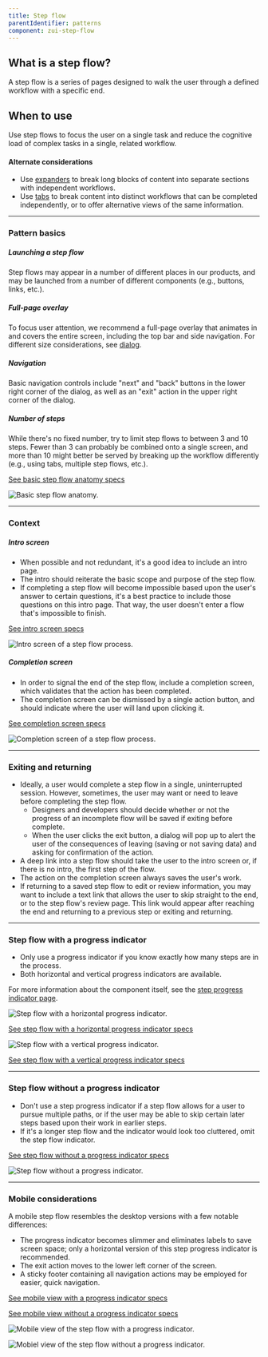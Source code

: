 ```yaml
---
title: Step flow
parentIdentifier: patterns
component: zui-step-flow
---
```


## What is a step flow?

A step flow is a series of pages designed to walk the user through a defined workflow with a specific end.

## When to use

Use step flows to focus the user on a single task and reduce the cognitive load of complex tasks in a single, related workflow.

#### Alternate considerations

- Use [expanders](/components/zui-expanders) to break long blocks of content into separate sections with independent workflows.
- Use [tabs](/components/zui-tabs) to break content into distinct workflows that can be completed independently, or to offer alternative views of the same information.

<!-- <a class="scroll-to-top u-semi-bold">Back to top</a> -->

<hr>

<!-- ###### External Links

* [Design specs](https://xd.adobe.com/spec/a470f91a-f0f7-4a18-475c-6557e480b3e7-d241/)
* <span class="u-semi-bold" href="" target="_blank">Live example (coming soon)</span>
* <span class="u-semi-bold" href="" target="_blank">ZUI toolkit (coming soon)</span>
* <span class="u-semi-bold" href="" target="_blank">GitLab repo (coming soon)</span> -->

### Pattern basics

<Grid>

<GridCol col="span-4">

##### Launching a step flow

Step flows may appear in a number of different places in our products, and may be launched from a number of different components (e.g., buttons, links, etc.).

##### Full-page overlay

To focus user attention, we recommend a full-page overlay that animates in and covers the entire screen, including the top bar and side navigation. For different size considerations, see [dialog](/components/zui-dialog).

##### Navigation

Basic navigation controls include "next" and "back" buttons in the lower right corner of the dialog, as well as an "exit" action in the upper right corner of the dialog.

##### Number of steps

While there's no fixed number, try to limit step flows to between 3 and 10 steps. Fewer than 3 can probably be combined onto a single screen, and more than 10 might better be served by breaking up the workflow differently (e.g., using tabs, multiple step flows, etc.).

[See basic step flow anatomy specs](https://xd.adobe.com/spec/a470f91a-f0f7-4a18-475c-6557e480b3e7-d241/screen/581f31c0-629a-4404-859c-211032f6610c/)

</GridCol>

<GridCol col="span-8">

![Basic step flow anatomy.](/images/components/step-flow/step-flow-anatomy.svg)

</GridCol>

</Grid>

<!-- <a class="scroll-to-top u-semi-bold">Back to top</a> -->

<hr>

### Context

<Grid>

<GridCol col="span-4">

##### Intro screen

- When possible and not redundant, it's a good idea to include an intro page.
- The intro should reiterate the basic scope and purpose of the step flow.
- If completing a step flow will become impossible based upon the user's answer to certain questions, it's a best practice to include those questions on this intro page. That way, the user doesn't enter a flow that's impossible to finish.

[See intro screen specs](https://xd.adobe.com/spec/a470f91a-f0f7-4a18-475c-6557e480b3e7-d241/screen/630107ae-33a0-4ee8-b6c4-157c50d42034/)

</GridCol>

<GridCol col="span-8">

![Intro screen of a step flow process.](/images/components/step-flow/step-flow-intro-screen.svg)

</GridCol>

<GridCol col="span-4">

##### Completion screen

- In order to signal the end of the step flow, include a completion screen, which validates that the action has been completed.
- The completion screen can be dismissed by a single action button, and should indicate where the user will land upon clicking it.

[See completion screen specs](https://xd.adobe.com/spec/a470f91a-f0f7-4a18-475c-6557e480b3e7-d241/screen/ae18feb7-90a5-4445-9e2b-35d414c824fa/)

</GridCol>

<GridCol col="span-8">

![Completion screen of a step flow process.](/images/components/step-flow/step-flow-completion-screen.svg)

</GridCol>

</Grid>

<!-- <a class="scroll-to-top u-semi-bold">Back to top</a> -->

<hr>

### Exiting and returning

- Ideally, a user would complete a step flow in a single, uninterrupted session. However, sometimes, the user may want or need to leave before completing the step flow.
  - Designers and developers should decide whether or not the progress of an incomplete flow will be saved if exiting before complete.
  - When the user clicks the exit button, a dialog will pop up to alert the user of the consequences of leaving (saving or not saving data) and asking for confirmation of the action.
- A deep link into a step flow should take the user to the intro screen or, if there is no intro, the first step of the flow.
- The action on the completion screen always saves the user's work.
- If returning to a saved step flow to edit or review information, you may want to include a text link that allows the user to skip straight to the end, or to the step flow's review page. This link would appear after reaching the end and returning to a previous step or exiting and returning.

<!-- <a class="scroll-to-top u-semi-bold">Back to top</a> -->

<hr>

### Step flow with a progress indicator

<Grid>

<GridCol col="span-4">

- Only use a progress indicator if you know exactly how many steps are in the process.
- Both horizontal and vertical progress indicators are available.

For more information about the component itself, see the [step progress indicator page](#).

</GridCol>

<GridCol col="span-8">

![Step flow with a horizontal progress indicator.](/images/components/step-flow/progress-indicator-horizontal.svg)

[See step flow with a horizontal progress indicator specs](https://xd.adobe.com/spec/a470f91a-f0f7-4a18-475c-6557e480b3e7-d241/screen/052b219a-3df1-462e-bd03-1c186af4e0a6/)

![Step flow with a vertical progress indicator.](/images/components/step-flow/progress-indicator-vertical.svg)

[See step flow with a vertical progress indicator specs](https://xd.adobe.com/spec/a470f91a-f0f7-4a18-475c-6557e480b3e7-d241/screen/6007b49b-4774-4895-9edb-ff6dadefd9bb/)

</GridCol>

</Grid>

<!-- <a class="scroll-to-top u-semi-bold">Back to top</a> -->

<hr>

### Step flow without a progress indicator

<Grid>

<GridCol col="span-4">

- Don't use a step progress indicator if a step flow allows for a user to pursue multiple paths, or if the user may be able to skip certain later steps based upon their work in earlier steps.
- If it's a longer step flow and the indicator would look too cluttered, omit the step flow indicator.

[See step flow without a progress indicator specs](https://xd.adobe.com/spec/a470f91a-f0f7-4a18-475c-6557e480b3e7-d241/screen/6844d752-1b8d-419e-b817-ada898a88250/)

</GridCol>

<GridCol col="span-8">

![Step flow without a progress indicator.](/images/components/step-flow/step-flow-without-progress-indicator-desktop.svg)

</GridCol>

</Grid>

<!-- <a class="scroll-to-top u-semi-bold">Back to top</a> -->

<hr>

### Mobile considerations

<Grid>

<GridCol col="span-4">
A mobile step flow resembles the desktop versions with a few notable differences:

- The progress indicator becomes slimmer and eliminates labels to save screen space; only a horizontal version of this step progress indicator is recommended.
- The exit action moves to the lower left corner of the screen.
- A sticky footer containing all navigation actions may be employed for easier, quick navigation.

[See mobile view with a progress indicator specs](https://xd.adobe.com/spec/a470f91a-f0f7-4a18-475c-6557e480b3e7-d241/screen/0583b568-d67b-4341-a024-8a0400ef8824/)

[See mobile view without a progress indicator specs](https://xd.adobe.com/spec/a470f91a-f0f7-4a18-475c-6557e480b3e7-d241/screen/78eec458-ee6c-457a-a413-9831140f84d9/)

</GridCol>

<GridCol col="span-4">

![Mobile view of the step flow with a progress indicator.](/images/components/step-flow/step-flow-with-progress-indicator-mobile.svg)

</GridCol>

<GridCol col="span-4">

![Mobiel view of the step flow without a progress indicator.](/images/components/step-flow/step-flow-without-progress-indicator-mobile.svg)

</GridCol>

</Grid>

<!-- <a class="scroll-to-top u-semi-bold">Back to top</a> -->
